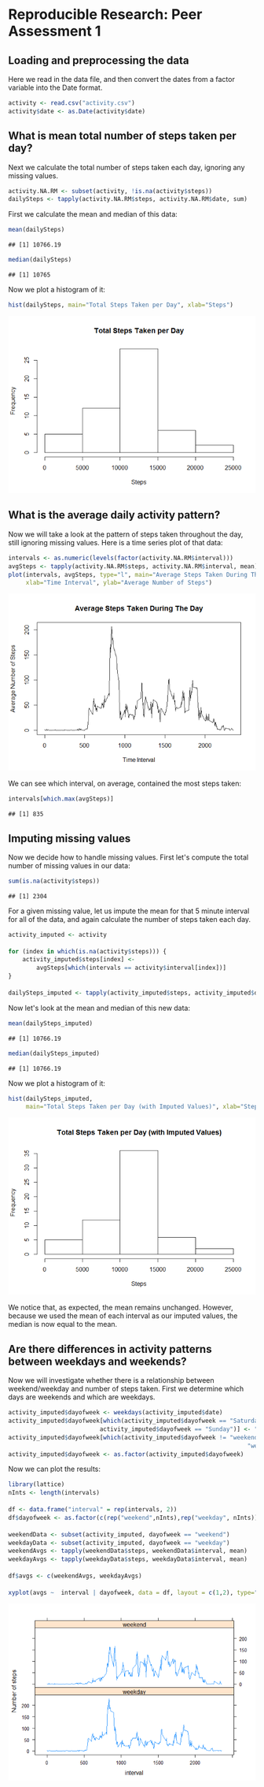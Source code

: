 # Reproducible Research: Peer Assessment 1


## Loading and preprocessing the data

Here we read in the data file, and then convert the dates from a factor variable into the Date format.


```r
activity <- read.csv("activity.csv")
activity$date <- as.Date(activity$date)
```

## What is mean total number of steps taken per day?

Next we calculate the total number of steps taken each day, ignoring any missing values. 


```r
activity.NA.RM <- subset(activity, !is.na(activity$steps))
dailySteps <- tapply(activity.NA.RM$steps, activity.NA.RM$date, sum)
```

First we calculate the mean and median of this data:


```r
mean(dailySteps)
```

```
## [1] 10766.19
```

```r
median(dailySteps)
```

```
## [1] 10765
```

Now we plot a histogram of it:


```r
hist(dailySteps, main="Total Steps Taken per Day", xlab="Steps")
```

![](PA1_template_files/figure-html/histogram-1.png) 

## What is the average daily activity pattern?

Now we will take a look at the pattern of steps taken throughout the day, still ignoring missing values. Here is a time series plot of that data:


```r
intervals <- as.numeric(levels(factor(activity.NA.RM$interval)))
avgSteps <- tapply(activity.NA.RM$steps, activity.NA.RM$interval, mean)
plot(intervals, avgSteps, type="l", main="Average Steps Taken During The Day", 
     xlab="Time Interval", ylab="Average Number of Steps")
```

![](PA1_template_files/figure-html/timeseries-1.png) 

We can see which interval, on average, contained the most steps taken:


```r
intervals[which.max(avgSteps)]
```

```
## [1] 835
```

## Imputing missing values

Now we decide how to handle missing values. First let's compute the total number of missing values in our data:


```r
sum(is.na(activity$steps))
```

```
## [1] 2304
```

For a given missing value, let us impute the mean for that 5 minute interval for all of the data, and again calculate the number of steps taken each day.


```r
activity_imputed <- activity

for (index in which(is.na(activity$steps))) {
    activity_imputed$steps[index] <- 
        avgSteps[which(intervals == activity$interval[index])]
}

dailySteps_imputed <- tapply(activity_imputed$steps, activity_imputed$date, sum)
```

Now let's look at the mean and median of this new data:


```r
mean(dailySteps_imputed)
```

```
## [1] 10766.19
```

```r
median(dailySteps_imputed)
```

```
## [1] 10766.19
```

Now we plot a histogram of it:


```r
hist(dailySteps_imputed,
     main="Total Steps Taken per Day (with Imputed Values)", xlab="Steps")
```

![](PA1_template_files/figure-html/histogram2-1.png) 

We notice that, as expected, the mean remains unchanged. However, because we used the mean of each interval as our imputed values, the median is now equal to the mean.

## Are there differences in activity patterns between weekdays and weekends?

Now we will investigate whether there is a relationship between weekend/weekday and number of steps taken. First we determine which days are weekends and which are weekdays. 


```r
activity_imputed$dayofweek <- weekdays(activity_imputed$date)
activity_imputed$dayofweek[which(activity_imputed$dayofweek == "Saturday" | 
                          activity_imputed$dayofweek == "Sunday")] <- "weekend"
activity_imputed$dayofweek[which(activity_imputed$dayofweek != "weekend")] <-
                                                                    "weekday"
activity_imputed$dayofweek <- as.factor(activity_imputed$dayofweek)
```

Now we can plot the results:


```r
library(lattice)
nInts <- length(intervals)

df <- data.frame("interval" = rep(intervals, 2))
df$dayofweek <- as.factor(c(rep("weekend",nInts),rep("weekday", nInts)))

weekendData <- subset(activity_imputed, dayofweek == "weekend")
weekdayData <- subset(activity_imputed, dayofweek == "weekday")
weekendAvgs <- tapply(weekendData$steps, weekendData$interval, mean)
weekdayAvgs <- tapply(weekdayData$steps, weekdayData$interval, mean)

df$avgs <- c(weekendAvgs, weekdayAvgs)

xyplot(avgs ~  interval | dayofweek, data = df, layout = c(1,2), type="l", ylab="Number of steps")
```

![](PA1_template_files/figure-html/panelplot-1.png) 
